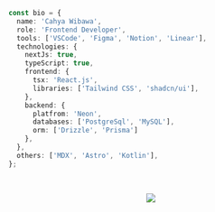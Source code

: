 <!--<img width="1420" alt="header-github (1)" src="https://github.com/cahyawibawa/cahyawibawa/assets/62229971/d6310370-137e-4301-a4a1-0849e55d72df">-->
<!--![profile-pic (3)](https://github.com/cahyawibawa/cahyawibawa/assets/62229971/35476690-dca3-44a0-a53c-5be75754763b)-->

```ts
const bio = {
  name: 'Cahya Wibawa',
  role: 'Frontend Developer',
  tools: ['VSCode', 'Figma', 'Notion', 'Linear'],
  technologies: {
    nextJs: true,
    typeScript: true,
    frontend: {
      tsx: 'React.js',
      libraries: ['Tailwind CSS', 'shadcn/ui'],
    },
    backend: {
      platfrom: 'Neon',
      databases: ['PostgreSql', 'MySQL'],
      orm: ['Drizzle', 'Prisma']
    },
  },
  others: ['MDX', 'Astro', 'Kotlin'],
};
```
<img src="https://lihbr.com/api/hr" alt="" height="16" width="100%" />
<p align='center'><img src='https://visitor-badge.laobi.icu/badge?page_id=cahyawibawa&left_color=blue&left_text=watchers&right_color=#0096c7'></p>

<!-- <p align="center">
<a href="https://github.com/DenverCoder1/readme-typing-svg"><img src="https://readme-typing-svg.herokuapp.com?lines=Informatics+Student;Junior+Front-End+Developer;Always%20learning%20new%20things&center=true&width=380&height=45"></a>
</p>-->

<!--
###

<h2 align="left">About me</h2>

###
- 👋 Hello my name is `Nur Cahya Wibawa`
- 🌱 I’m currently learning **Typescript** & **NextJs**
- 👨‍💻 All of my projects are showcase at [cahyawibawa.dev](https://cahyawibawa.dev/)
- 📫 How to reach me **cahyawibawa.dev@gmail.com**
- 🎯 Goals: create visually stunning, user-friendly web applications that leave a lasting impression

###
-->

<!--
<h2 align="left">I code with</h2>

###

<div align="left">
    <img src="https://skillicons.dev/icons?i=javascript" height="40" alt="javascript logo"  />
  <img width="12" />
    <img src="https://skillicons.dev/icons?i=typescript" height="40" alt="typescript logo"  />
  <img width="12" />
    <img src="https://skillicons.dev/icons?i=react" height="40" alt="react logo"  />
  <img width="12" />
  <img src="https://skillicons.dev/icons?i=nextjs" height="40" alt="nextjs logo"  />
  <img width="12" />
  <img src="https://skillicons.dev/icons?i=tailwindcss" height="40" alt="tailwindcss logo"  />
  <img width="12" />
  <img src="https://skillicons.dev/icons?i=nodejs" height="40" alt="nodejs logo"  />
  <img width="12" />
   <img src="https://skillicons.dev/icons?i=vscode" height="40" alt="vscode logo"  />
  <img width="12" />
  <img src="https://skillicons.dev/icons?i=figma" height="40" alt="figma logo"  />
  <img width="12" />
</div>

###

-->


<!--<a href="https://www.animatedimages.org/cat-lines-562.htm"><img src="https://www.animatedimages.org/data/media/562/animated-line-image-0134.gif" border="0" alt="animated-line-image-0134" /></a> -->

<!--
<details>
<summary>GitHub Statistics</summary>
<p><img align="left" src="https://github-readme-stats.vercel.app/api/top-langs?username=cahyawibawa&show_icons=true&locale=en&layout=compact&bg_color=151515&icon_color=bb2acf&text_color=daf7dc" alt="cahyawibawa" /></p>
</details>
-->









<!-- <p><img align="center" src="https://github-readme-streak-stats.herokuapp.com/?user=cahyawibawa&" alt="cahyawibawa" /></p> -->

<!---
cahyawibawa/cahyawibawa is a ✨ special ✨ repository because its `README.md` (this file) appears on your GitHub profile.
You can click the Preview link to take a look at your changes.
--->
